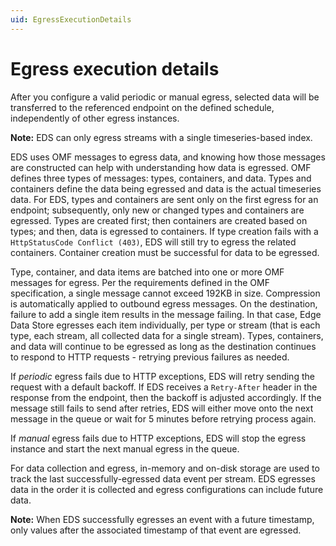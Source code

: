 ```yaml
---
uid: EgressExecutionDetails
---
```


# Egress execution details

After you configure a valid periodic or manual egress, selected data will be transferred to the referenced endpoint on the defined schedule, independently of other egress instances.

**Note:** EDS can only egress streams with a single timeseries-based index.

EDS uses OMF messages to egress data, and knowing how those messages are constructed can help with understanding how data is egressed. OMF defines three types of messages: types, containers, and data. Types and containers define the data being egressed and data is the actual timeseries data. For EDS, types and containers are sent only on the first egress for an endpoint; subsequently, only new or changed types and containers are egressed. Types are created first; then containers are created based on types; and then, data is egressed to containers. If type creation fails with a `HttpStatusCode Conflict (403)`, EDS will still try to egress the related containers. Container creation must be successful for data to be egressed.

Type, container, and data items are batched into one or more OMF messages for egress. Per the requirements defined in the OMF specification, a single message cannot exceed 192KB in size. Compression is automatically applied to outbound egress messages. On the destination, failure to add a single item results in the message failing. In that case, Edge Data Store egresses each item individually, per type or stream (that is each type, each stream, all collected data for a single stream). Types, containers, and data will continue to be egressed as long as the destination continues to respond to HTTP requests - retrying previous failures as needed.

If _periodic_ egress fails due to HTTP exceptions, EDS will retry sending the request with a default backoff. If EDS receives a `Retry-After` header in the response from the endpoint, then the backoff is adjusted accordingly. If the message still fails to send after retries, EDS will either move onto the next message in the queue or wait for 5 minutes before retrying process again.

If _manual_ egress fails due to HTTP exceptions, EDS will stop the egress instance and start the next manual egress in the queue.

For data collection and egress, in-memory and on-disk storage are used to track the last successfully-egressed data event per stream. EDS egresses data in the order it is collected and egress configurations can include future data.

**Note:** When EDS successfully egresses an event with a future timestamp, only values after the associated timestamp of that event are egressed.
